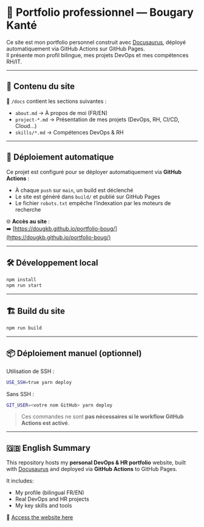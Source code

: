 # 💼 Portfolio professionnel — Bougary Kanté

Ce site est mon portfolio personnel construit avec [Docusaurus](https://docusaurus.io/), déployé automatiquement via GitHub Actions sur GitHub Pages.  
Il présente mon profil bilingue, mes projets DevOps et mes compétences RH/IT.

---

## 🧭 Contenu du site

📁 `/docs` contient les sections suivantes :
- `about.md` → À propos de moi (FR/EN)
- `project-*.md` → Présentation de mes projets (DevOps, RH, CI/CD, Cloud…)
- `skills/*.md` → Compétences DevOps & RH

---

## 🚀 Déploiement automatique

Ce projet est configuré pour se déployer automatiquement via **GitHub Actions** :
- À chaque `push` sur `main`, un build est déclenché
- Le site est généré dans `build/` et publié sur GitHub Pages
- Le fichier `robots.txt` empêche l’indexation par les moteurs de recherche

🌐 **Accès au site** :  
➡️ [https://dougkb.github.io/portfolio-boug/](https://dougkb.github.io/portfolio-boug/)

---

## 🛠️ Développement local

```bash
npm install
npm run start
```

---

## 🏗️ Build du site

```bash
npm run build
```

---

## 📦 Déploiement manuel (optionnel)

Utilisation de SSH :

```bash
USE_SSH=true yarn deploy
```

Sans SSH :

```bash
GIT_USER=<votre nom GitHub> yarn deploy
```

> Ces commandes ne sont **pas nécessaires si le workflow GitHub Actions est activé**.

---

## 🇬🇧 English Summary

This repository hosts my **personal DevOps & HR portfolio** website, built with [Docusaurus](https://docusaurus.io/) and deployed via **GitHub Actions** to GitHub Pages.

It includes:
- My profile (bilingual FR/EN)
- Real DevOps and HR projects
- My key skills and tools

🔗 [Access the website here](https://dougkb.github.io/portfolio-boug/)
